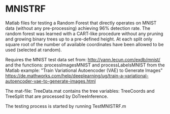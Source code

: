 # MNISTRF

Matlab files for testing a Random Forest that directly operates on MNIST data (without any pre-processing) achieving 96% detection rate. The random forest was learned with a CART-like procedure without any pruning and growing binary trees up to a pre-defined height. At each split only square root of the number of available coordinates have been allowed to be used (selected at random). 

Requires the MNIST test data set from: http://yann.lecun.com/exdb/mnist/
and the functions: processImagesMNIST and processLabelsMNIST from the Matlab example: "Train Variational Autoencoder (VAE) to Generate Images" https://de.mathworks.com/help/deeplearning/ug/train-a-variational-autoencoder-vae-to-generate-images.html

The mat-file: TreeData.mat contains the tree variables: TreeCoords and TreeSplit that are processed by DoTreeInference.

The testing process is started by running TestMNISTRF.m
